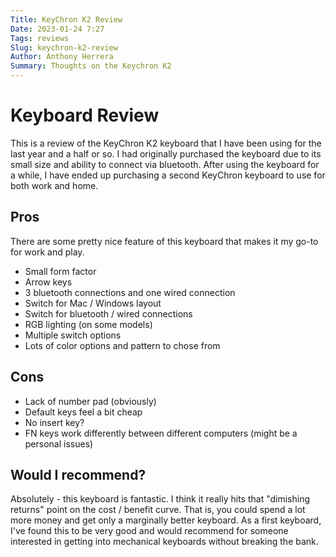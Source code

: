 ```yaml
---
Title: KeyChron K2 Review
Date: 2023-01-24 7:27
Tags: reviews
Slug: keychron-k2-review
Author: Anthony Herrera
Summary: Thoughts on the Keychron K2
---
```


# Keyboard Review

This is a review of the KeyChron K2 keyboard that I have been using for the last year
and a half or so. I had originally purchased the keyboard due to its small size and
ability to connect via bluetooth. After using the keyboard for a while, I have ended up
purchasing a second KeyChron keyboard to use for both work and home.

## Pros

There are some pretty nice feature of this keyboard that makes it my go-to for work and play.

* Small form factor
* Arrow keys
* 3 bluetooth connections and one wired connection
* Switch for Mac / Windows layout
* Switch for bluetooth / wired connections
* RGB lighting (on some models)
* Multiple switch options
* Lots of color options and pattern to chose from
  
## Cons

* Lack of number pad (obviously)
* Default keys feel a bit cheap
* No insert key?
* FN keys work differently between different computers (might be a personal issues)

## Would I recommend?

Absolutely - this keyboard is fantastic. I think it really hits that "dimishing
returns" point on the cost / benefit curve. That is, you could spend a lot more money
and get only a marginally better keyboard. As a first keyboard, I've found this to be very good and would recommend for someone interested in getting into mechanical keyboards without breaking the bank.
